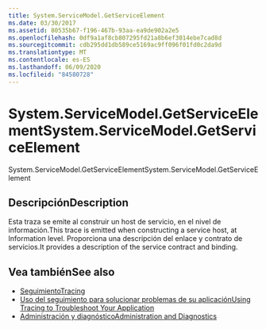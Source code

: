 ```yaml
---
title: System.ServiceModel.GetServiceElement
ms.date: 03/30/2017
ms.assetid: 80535b67-f196-467b-93aa-ea9de902a2e5
ms.openlocfilehash: 0df9a1af8cb807295fd21a8b6ef3014ebe7cad8d
ms.sourcegitcommit: cdb295dd1db589ce5169ac9ff096f01fd0c2da9d
ms.translationtype: MT
ms.contentlocale: es-ES
ms.lasthandoff: 06/09/2020
ms.locfileid: "84580728"
---
```

# <a name="systemservicemodelgetserviceelement"></a><span data-ttu-id="30b4e-102">System.ServiceModel.GetServiceElement</span><span class="sxs-lookup"><span data-stu-id="30b4e-102">System.ServiceModel.GetServiceElement</span></span>
<span data-ttu-id="30b4e-103">System.ServiceModel.GetServiceElement</span><span class="sxs-lookup"><span data-stu-id="30b4e-103">System.ServiceModel.GetServiceElement</span></span>  
  
## <a name="description"></a><span data-ttu-id="30b4e-104">Descripción</span><span class="sxs-lookup"><span data-stu-id="30b4e-104">Description</span></span>  
 <span data-ttu-id="30b4e-105">Esta traza se emite al construir un host de servicio, en el nivel de información.</span><span class="sxs-lookup"><span data-stu-id="30b4e-105">This trace is emitted when constructing a service host, at Information level.</span></span> <span data-ttu-id="30b4e-106">Proporciona una descripción del enlace y contrato de servicios.</span><span class="sxs-lookup"><span data-stu-id="30b4e-106">It provides a description of the service contract and binding.</span></span>  
  
## <a name="see-also"></a><span data-ttu-id="30b4e-107">Vea también</span><span class="sxs-lookup"><span data-stu-id="30b4e-107">See also</span></span>

- [<span data-ttu-id="30b4e-108">Seguimiento</span><span class="sxs-lookup"><span data-stu-id="30b4e-108">Tracing</span></span>](index.md)
- [<span data-ttu-id="30b4e-109">Uso del seguimiento para solucionar problemas de su aplicación</span><span class="sxs-lookup"><span data-stu-id="30b4e-109">Using Tracing to Troubleshoot Your Application</span></span>](using-tracing-to-troubleshoot-your-application.md)
- [<span data-ttu-id="30b4e-110">Administración y diagnóstico</span><span class="sxs-lookup"><span data-stu-id="30b4e-110">Administration and Diagnostics</span></span>](../index.md)
